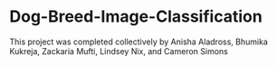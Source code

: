 # Dog-Breed-Image-Classification
This project was completed collectively by Anisha Aladross, Bhumika Kukreja, Zackaria Mufti, Lindsey Nix, and Cameron Simons
